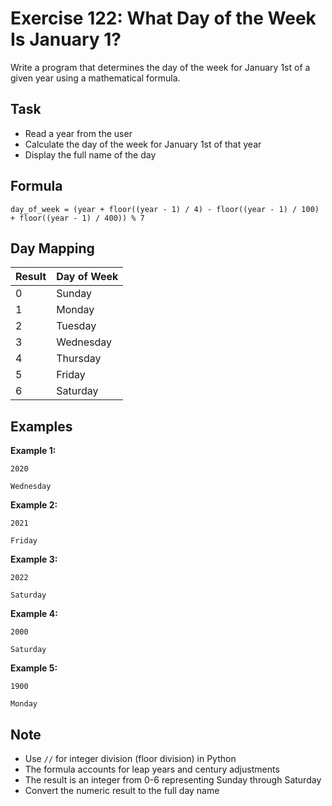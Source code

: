 # Exercise 122: What Day of the Week Is January 1?

Write a program that determines the day of the week for January 1st of a given year using a mathematical formula.

## Task
- Read a year from the user
- Calculate the day of the week for January 1st of that year
- Display the full name of the day

## Formula
```
day_of_week = (year + floor((year - 1) / 4) - floor((year - 1) / 100) + floor((year - 1) / 400)) % 7
```

## Day Mapping
| Result | Day of Week |
|--------|-------------|
| 0 | Sunday |
| 1 | Monday |
| 2 | Tuesday |
| 3 | Wednesday |
| 4 | Thursday |
| 5 | Friday |
| 6 | Saturday |

## Examples
**Example 1:**
```
2020
```
```
Wednesday
```

**Example 2:**
```
2021
```
```
Friday
```

**Example 3:**
```
2022
```
```
Saturday
```

**Example 4:**
```
2000
```
```
Saturday
```

**Example 5:**
```
1900
```
```
Monday
```

## Note
- Use `//` for integer division (floor division) in Python
- The formula accounts for leap years and century adjustments
- The result is an integer from 0-6 representing Sunday through Saturday
- Convert the numeric result to the full day name